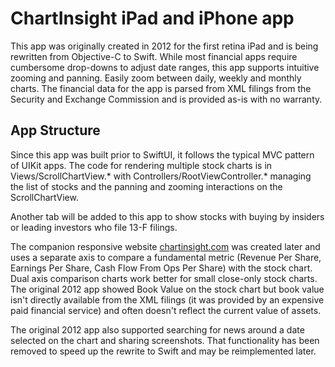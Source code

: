 # ChartInsight iPad and iPhone app

This app was originally created in 2012 for the first retina iPad and is being rewritten from Objective-C to Swift. While most financial apps require cumbersome drop-downs to adjust date ranges, this app supports intuitive zooming and panning. Easily zoom between daily, weekly and monthly charts. The financial data for the app is parsed from XML filings from the Security and Exchange Commission and is provided as-is with no warranty.

## App Structure

Since this app was built prior to SwiftUI, it follows the typical MVC pattern of UIKit apps. The code for rendering multiple stock charts is in Views/ScrollChartView.* with  Controllers/RootViewController.* managing the list of stocks and the panning and zooming interactions on the ScrollChartView.

Another tab will be added to this app to show stocks with buying by insiders or leading investors who file 13-F filings.

The companion responsive website [chartinsight.com](https://chartinsight.com) was created later and uses a separate axis to compare a fundamental metric (Revenue Per Share, Earnings Per Share, Cash Flow From Ops Per Share) with the stock chart. Dual axis comparison charts work better for small close-only stock charts. The original 2012 app showed Book Value on the stock chart but book value isn't directly available from the XML filings (it was provided by an expensive paid financial service) and often doesn't reflect the current value of assets.

The original 2012 app also supported searching for news around a date selected on the chart and sharing screenshots. That functionality has been removed to speed up the rewrite to Swift and may be reimplemented later.
